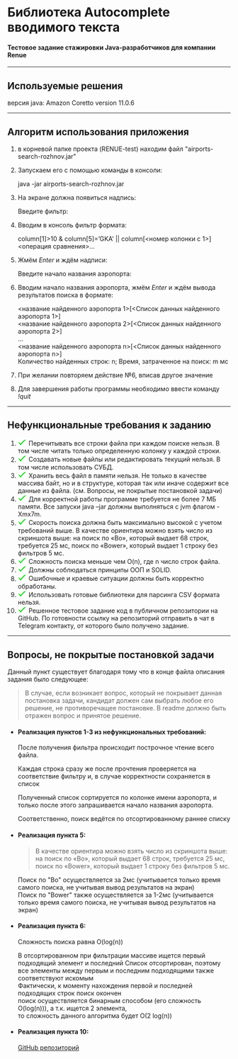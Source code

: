 
# Библиотека Autocomplete вводимого текста
#### Тестовое задание стажировки Java-разработчиков для компании Renue

---

## Используемые решения
 версия java: Amazon Coretto version 11.0.6

---

## Алгоритм использования приложения

1) в корневой папке проекта (RENUE-test) находим файл "airports-search-rozhnov.jar"
2) Запускаем его с помощью команды в консоли:


    java -jar airports-search-rozhnov.jar  

3) На экране должна появиться надпись:


    Введите фильтр:

4) Вводим в консоль фильтр формата:

    
    column[1]>10 & column[5]=’GKA’ || column[<номер колонки с 1>]<операция сравнения>...

5) Жмём *Enter* и ждём надписи:


    Введите начало названия аэропорта:

6) Вводим начало названия аэропорта, жмём *Enter* и ждём вывода результатов поиска в формате:


    <название найденного аэропорта 1>[<Список данных найденного аэропорта 1>]    
    <название найденного аэропорта 2>[<Список данных найденного аэропорта 2>]    
    ...  
    <название найденного аэропорта n>[<Список данных найденного аэропорта n>]  
    Количество найденных строк: n; Время, затраченное на поиск: m мс  

7) При желании повторяем действие №6, вписав другое значение
8) Для завершения работы программы необходимо ввести команду *!quit*

---

## Нефункциональные требования к заданию

1. <img src="img_1.png" alt="drawing" width="20"/> Перечитывать все строки файла при каждом поиске нельзя. В том числе читать только определенную колонку у каждой строки.
2. <img src="img_1.png" alt="drawing" width="20"/> Создавать новые файлы или редактировать текущий нельзя.
   В том числе использовать СУБД.
3. <img src="img_1.png" alt="drawing" width="20"/> Хранить весь файл в памяти нельзя.
   Не только в качестве массива байт, но и в структуре, которая так или иначе содержит все
   данные из файла. (см. Вопросы, не покрытые постановкой задачи)
4. <img src="img_1.png" alt="drawing" width="20"/> Для корректной работы программе требуется не более 7 МБ памяти.
   Все запуски java –jar должны выполняться с jvm флагом -Xmx7m.
5. <img src="img_1.png" alt="drawing" width="20"/> Скорость поиска должна быть максимально высокой с учетом требований выше.
   В качестве ориентира можно взять число из скриншота выше: на поиск по «Bo», который
   выдает 68 строк, требуется 25 мс, поиск по «Bower», который выдает 1 строку без
   фильтров 5 мс.
6. <img src="img_1.png" alt="drawing" width="20"/> Сложность поиска меньше чем O(n), где n число строк файла.
7. <img src="img_1.png" alt="drawing" width="20"/> Должны соблюдаться принципы ООП и SOLID.
8. <img src="img_1.png" alt="drawing" width="20"/> Ошибочные и краевые ситуации должны быть корректно обработаны.
9. <img src="img_1.png" alt="drawing" width="20"/> Использовать готовые библиотеки для парсинга CSV формата нельзя.
10. <img src="img_1.png" alt="drawing" width="20"/> Решенное тестовое задание код в публичном репозитории на GitHub. По готовности
    ссылку на репозиторий отправить в чат в Telegram контакту, от которого было получено
    задание.

---

## Вопросы, не покрытые постановкой задачи


Данный пункт существует благодаря тому что в конце файла описания задания было следующее:


 > В случае, если возникает вопрос, который не покрывает данная постановка задачи,
    кандидат должен сам выбрать любое его решение, не противоречащее постановке.
    В readme должно быть отражен вопрос и принятое решение.

- #### Реализация пунктов 1-3 из нефункциональных требований:

  После получения фильтра происходит построчное чтение всего файла. 
  
  Каждая строка сразу же после прочтения проверяется на соответствие фильтру и, в случае корректности сохраняется в список

  Полученный список сортируется по колонке имени аэропорта, и только после этого запрашивается начало названия аэропорта.

  Соответственно, поиск ведётся по отсортированному раннее списку

- #### Реализация пункта 5:

  > В качестве ориентира можно взять число из скриншота выше:  
    на поиск по «Bo», который выдает 68 строк, требуется 25 мс,   
    поиск по «Bower», который выдает 1 строку без фильтров 5 мс.

  Поиск по "Bo" осуществляется за 2мс (учитывается только время самого поиска, не учитывая вывод результатов на экран)  
  Поиск по "Bower" также осуществляется за 1-2мс (учитывается только время самого поиска, не учитывая вывод результатов на экран)
    

- #### Реализация пункта 6:


    Сложность поиска равна O(log(n))

  В отсортированном при фильтрации массиве ищется первый подходящий элемент и последний
  Список отсортирован, поэтому все элементы между первым и последним подходящими также соответствуют искомым  
  Фактически, к моменту нахождения первой и последней подходящих строк поиск окончен  
  поиск осуществляется бинарным способом (его сложность O(log(n))), а т.к. ищется 2 элемента,  
  то сложность данного алгоритма будет O(2 log(n))


- #### Реализация пункта 10:

  [GitHub репозиторий](https://github.com/Kevil-Karnage/RENUE-test)

